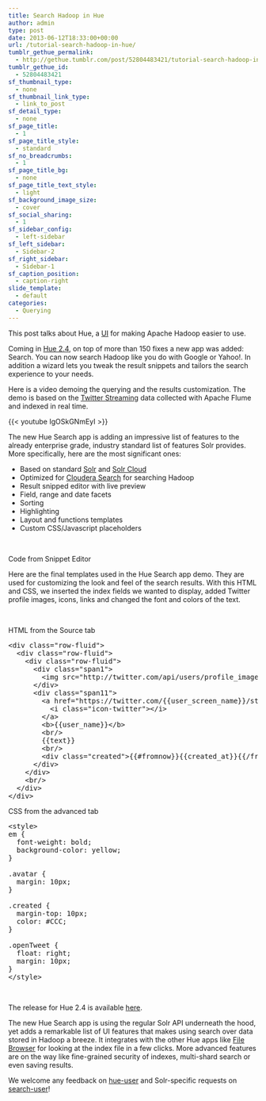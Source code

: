 ```yaml
---
title: Search Hadoop in Hue
author: admin
type: post
date: 2013-06-12T18:33:00+00:00
url: /tutorial-search-hadoop-in-hue/
tumblr_gethue_permalink:
  - http://gethue.tumblr.com/post/52804483421/tutorial-search-hadoop-in-hue
tumblr_gethue_id:
  - 52804483421
sf_thumbnail_type:
  - none
sf_thumbnail_link_type:
  - link_to_post
sf_detail_type:
  - none
sf_page_title:
  - 1
sf_page_title_style:
  - standard
sf_no_breadcrumbs:
  - 1
sf_page_title_bg:
  - none
sf_page_title_text_style:
  - light
sf_background_image_size:
  - cover
sf_social_sharing:
  - 1
sf_sidebar_config:
  - left-sidebar
sf_left_sidebar:
  - Sidebar-2
sf_right_sidebar:
  - Sidebar-1
sf_caption_position:
  - caption-right
slide_template:
  - default
categories:
  - Querying
---
```


<p id="docs-internal-guid-388e0995-305d-1ff0-9d32-60089c64749b">
  <span>This post talks about Hue, a </span><a href="http://gethue.com">UI</a><span> for making Apache Hadoop easier to use.</span>
</p>

Coming in [Hue 2.4][1], on top of more than 150 fixes a new app was added: Search. You can now search Hadoop like you do with Google or Yahoo!. In addition a wizard lets you tweak the result snippets and tailors the search experience to your needs.

<span>Here is a video demoing the querying and the results customization. The demo is based on the </span>[<span>Twitter Streaming</span>][2] <span>data collected with Apache Flume and indexed in real time.</span>

{{< youtube IgOSkGNmEyI >}}

<span>The new Hue Search app is adding an impressive list of features to the already enterprise grade, industry standard list of features Solr provides. More specifically, here are the most significant ones:</span>

- <span>Based on standard </span>[<span>Solr</span>][3] <span>and </span>[<span>Solr Cloud</span>][4]
- <span>Optimized for </span>[<span>Cloudera Search</span>][5] <span>for searching Hadoop</span>
- <span>Result snipped editor with live preview</span>
- <span>Field, range and date facets</span>
- <span>Sorting</span>
- <span>Highlighting</span>
- <span>Layout and functions templates</span>
- <span>Custom CSS/Javascript placeholders</span>

&nbsp;

<span>Code from Snippet Editor</span>

<span>Here are the final templates used in the Hue Search app demo. They are used for customizing the look and feel of the search results. With this HTML and CSS, we inserted the index fields we wanted to display, added Twitter profile images, icons, links and changed the font and colors of the text.</span>

&nbsp;

<span>HTML from the Source tab</span>

<pre class="code">&lt;div class="row-fluid"&gt;
  &lt;div class="row-fluid"&gt;
    &lt;div class="row-fluid"&gt;
      &lt;div class="span1"&gt;
        &lt;img src="http://twitter.com/api/users/profile_image/{{user_screen_name}}" class="avatar" /&gt;
      &lt;/div&gt;
      &lt;div class="span11"&gt;
        &lt;a href="https://twitter.com/{{user_screen_name}}/status/{{id}}" class="btn openTweet"&gt;
          &lt;i class="icon-twitter"&gt;&lt;/i&gt;
        &lt;/a&gt;
        &lt;b&gt;{{user_name}}&lt;/b&gt;
        &lt;br/&gt;
        {{text}}
        &lt;br/&gt;
        &lt;div class="created"&gt;{{#fromnow}}{{created_at}}{{/fromnow}}&lt;/div&gt;
      &lt;/div&gt;
    &lt;/div&gt;
    &lt;br/&gt;
  &lt;/div&gt;
&lt;/div&gt;</pre>

<span>CSS from the advanced tab</span>

<pre class="code">&lt;style&gt;
em {
  font-weight: bold;
  background-color: yellow;
}

.avatar {
  margin: 10px;
}

.created {
  margin-top: 10px;
  color: #CCC;
}

.openTweet {
  float: right;
  margin: 10px;
}
&lt;/style&gt;</pre>

&nbsp;

The release for Hue 2.4 is available <a class="trackLink" href="https://cdn.gethue.com/downloads/releases/2.4.0/hue-2.4.0.tgz" target="_blank" rel="noopener noreferrer">here</a>.

<span>The new Hue Search app is using the regular Solr API underneath the hood, yet adds a remarkable list of UI features that makes using search over data stored in Hadoop a breeze. It integrates with the other Hue apps like </span>[File Browser][6] <span>for looking at the index file in a few clicks. More advanced features are on the way like fine-grained security of indexes, multi-shard search or even saving results.</span>

<span>We welcome any feedback on </span>[hue-user][7] <span>and Solr-specific requests on </span>[search-user][7]<span>!</span>

[1]: http://gethue.tumblr.com/post/52904410987/hue-2-4-is-released 'Hue Hadoop UI'
[2]: https://dev.twitter.com/docs/streaming-apis
[3]: http://lucene.apache.org/solr/
[4]: http://wiki.apache.org/solr/SolrCloud
[5]: http://www.cloudera.com/content/support/en/documentation/cloudera-search/cloudera-search-documentation-v1-latest.html
[6]: http://blog.cloudera.com/blog/2013/04/demo-hdfs-file-operations-made-easy-with-hue/
[7]: blank
